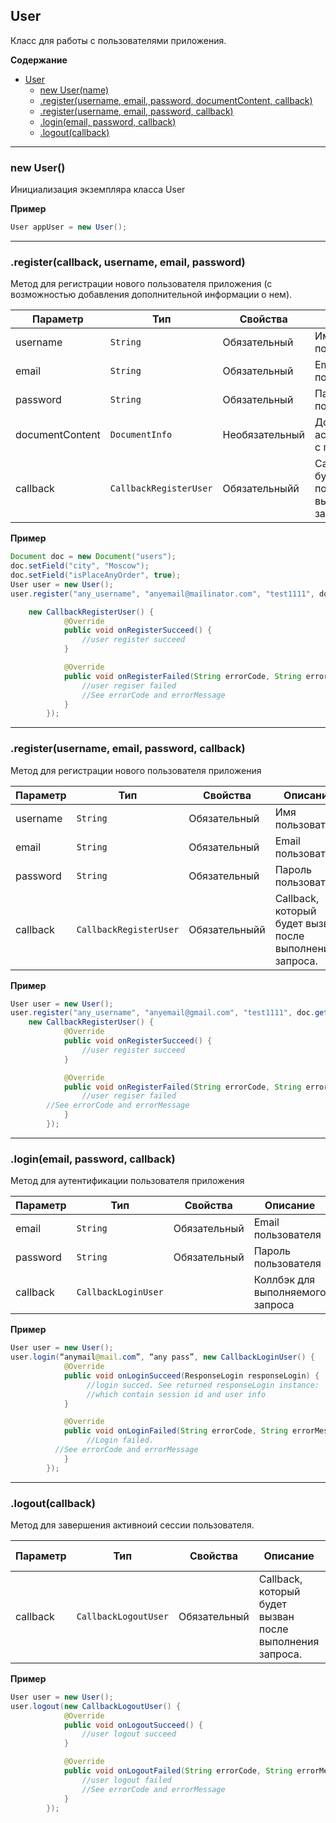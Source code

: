 <a name="User"></a>

## User
Класс для работы с пользователями приложения.

**Содержание**

* [User](#User)
    * [new User(name)](#User_new)
    * [.register(username, email,  password,  documentContent,  callback)](#User+register1) 
    * [.register(username, email, password, callback)](#User+register2)
    * [.login(email, password, callback)](#User+login)
    * [.logout(callback)](#User+logout)

----------------------------------------------------------------------------------------------

<a name="User_new"></a>

### new User()

Инициализация экземпляра класса User

**Пример** 
```Java
User appUser = new User();
```

----------------------------------------------------------------------------------------------
<a name="User+register1"></a>

### .register(callback, username, email, password)

Метод для регистрации нового пользователя приложения (с возможностью добавления дополнительной информации о нем).

| Параметр  | Тип                              | Свойства     | Описание                         | Пример значения |
| --------- | -------------------------------- | ------------ | -------------------------------- | --------------- |
| username  | `String`              | Обязательный | Имя пользователя                 | "Username"                     | 
| email     | `String`              | Обязательный | Email пользователя               | "user@domain.zone"          | 
| password  | `String`              | Обязательный | Пароль пользователя              | "CorrectHorseBatteryStaple" |
| documentContent  | `DocumentInfo`  | Необязательный | Документ, ассоциированный с пользователем | см.пример ниже |
| callback  | `CallbackRegisterUser` | Обязательныйй | Callback, который будет вызван после выполнения запроса. | см.пример ниже  |


**Пример**
 
```Java
Document doc = new Document("users");
doc.setField("city", "Moscow");
doc.setField("isPlaceAnyOrder", true);
User user = new User();
user.register("any_username", "anyemail@mailinator.com", "test1111", doc.getDocumentContent(), 

    new CallbackRegisterUser() {
            @Override
            public void onRegisterSucceed() {
                //user register succeed
            }

            @Override
            public void onRegisterFailed(String errorCode, String errorMessage) {
                //user regiser failed
                //See errorCode and errorMessage
            }
        });

```

----------------------------------------------------------------------------------------------
<a name="User+register2"></a>

### .register(username, email, password, callback)

Метод для регистрации нового пользователя приложения

| Параметр  | Тип                              | Свойства     | Описание                         | Пример значения |
| --------- | -------------------------------- | ------------ | -------------------------------- | --------------- |
| username  | `String`              | Обязательный | Имя пользователя                 | "Jovan"                     | 
| email     | `String`              | Обязательный | Email пользователя               | "user@domain.zone"          | 
| password  | `String`              | Обязательный | Пароль пользователя              | "CorrectHorseBatteryStaple" |
| callback  | `CallbackRegisterUser` | Обязательныйй | Callback, который будет вызван после выполнения запроса. |  см.пример ниже |


**Пример** 
```Java
User user = new User();
user.register("any_username", "anyemail@gmail.com", "test1111", doc.getDocumentContent(), 
    new CallbackRegisterUser() {
            @Override
            public void onRegisterSucceed() {
                //user register succeed
            }

            @Override
            public void onRegisterFailed(String errorCode, String errorMessage) {
                //user regiser failed
        //See errorCode and errorMessage
            }
        });
```


----------------------------------------------------------------------------------------------
<a name="User+login"></a>

### .login(email, password, callback)

Метод для аутентификации пользователя приложения

| Параметр  | Тип                              | Свойства     | Описание                         | Пример значения |
| --------- | -------------------------------- | ------------ | -------------------------------- | --------------- |
| email     | `String`              | Обязательный | Email пользователя               | "user@domain.zone" | 
| password  | `String`              | Обязательный | Пароль пользователя              | "CorrectHorseBatteryStaple" |
| callback  | `CallbackLoginUser` |  | Коллбэк для выполняемого запроса |  см.пример ниже  | 


**Пример** 
```Java
User user = new User();
user.login(“anymail@mail.com”, “any pass”, new CallbackLoginUser() {
            @Override
            public void onLoginSucceed(ResponseLogin responseLogin) {
                 //login succed. See returned responseLogin instance:
                 //which contain session id and user info   
            }

            @Override
            public void onLoginFailed(String errorCode, String errorMessage) {
                 //Login failed. 
          //See errorCode and errorMessage
            }
        });

```
----------------------------------------------------------------------------------------------
<a name="User+logout"></a>

### .logout(callback)

Метод для завершения активноий сессии пользователя.

| Параметр  | Тип                              | Свойства     | Описание                         | Пример значения |
| --------- | -------------------------------- | ------------ | -------------------------------- | --------------- |
| callback  | `CallbackLogoutUser` | Обязательный | Callback, который будет вызван после выполнения запроса.   |       см.пример ниже          | 


**Пример** 
```Java
User user = new User();
user.logout(new CallbackLogoutUser() {
            @Override
            public void onLogoutSucceed() {
                //user logout succeed
            }

            @Override
            public void onLogoutFailed(String errorCode, String errorMessage) {
                //user logout failed
                //See errorCode and errorMessage
            }
        });

```
